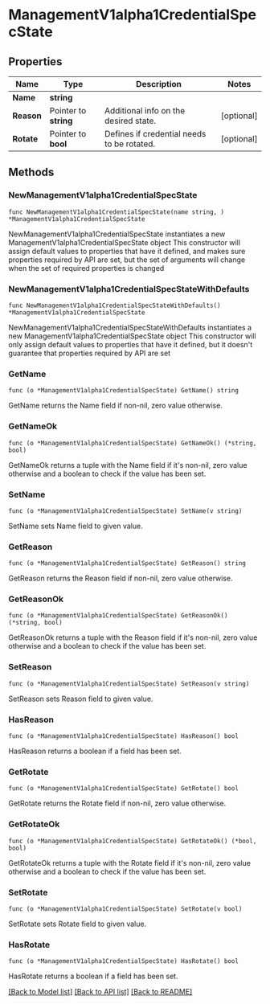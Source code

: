 # ManagementV1alpha1CredentialSpecState

## Properties

Name | Type | Description | Notes
------------ | ------------- | ------------- | -------------
**Name** | **string** |  | 
**Reason** | Pointer to **string** | Additional info on the desired state. | [optional] 
**Rotate** | Pointer to **bool** | Defines if credential needs to be rotated. | [optional] 

## Methods

### NewManagementV1alpha1CredentialSpecState

`func NewManagementV1alpha1CredentialSpecState(name string, ) *ManagementV1alpha1CredentialSpecState`

NewManagementV1alpha1CredentialSpecState instantiates a new ManagementV1alpha1CredentialSpecState object
This constructor will assign default values to properties that have it defined,
and makes sure properties required by API are set, but the set of arguments
will change when the set of required properties is changed

### NewManagementV1alpha1CredentialSpecStateWithDefaults

`func NewManagementV1alpha1CredentialSpecStateWithDefaults() *ManagementV1alpha1CredentialSpecState`

NewManagementV1alpha1CredentialSpecStateWithDefaults instantiates a new ManagementV1alpha1CredentialSpecState object
This constructor will only assign default values to properties that have it defined,
but it doesn't guarantee that properties required by API are set

### GetName

`func (o *ManagementV1alpha1CredentialSpecState) GetName() string`

GetName returns the Name field if non-nil, zero value otherwise.

### GetNameOk

`func (o *ManagementV1alpha1CredentialSpecState) GetNameOk() (*string, bool)`

GetNameOk returns a tuple with the Name field if it's non-nil, zero value otherwise
and a boolean to check if the value has been set.

### SetName

`func (o *ManagementV1alpha1CredentialSpecState) SetName(v string)`

SetName sets Name field to given value.


### GetReason

`func (o *ManagementV1alpha1CredentialSpecState) GetReason() string`

GetReason returns the Reason field if non-nil, zero value otherwise.

### GetReasonOk

`func (o *ManagementV1alpha1CredentialSpecState) GetReasonOk() (*string, bool)`

GetReasonOk returns a tuple with the Reason field if it's non-nil, zero value otherwise
and a boolean to check if the value has been set.

### SetReason

`func (o *ManagementV1alpha1CredentialSpecState) SetReason(v string)`

SetReason sets Reason field to given value.

### HasReason

`func (o *ManagementV1alpha1CredentialSpecState) HasReason() bool`

HasReason returns a boolean if a field has been set.

### GetRotate

`func (o *ManagementV1alpha1CredentialSpecState) GetRotate() bool`

GetRotate returns the Rotate field if non-nil, zero value otherwise.

### GetRotateOk

`func (o *ManagementV1alpha1CredentialSpecState) GetRotateOk() (*bool, bool)`

GetRotateOk returns a tuple with the Rotate field if it's non-nil, zero value otherwise
and a boolean to check if the value has been set.

### SetRotate

`func (o *ManagementV1alpha1CredentialSpecState) SetRotate(v bool)`

SetRotate sets Rotate field to given value.

### HasRotate

`func (o *ManagementV1alpha1CredentialSpecState) HasRotate() bool`

HasRotate returns a boolean if a field has been set.


[[Back to Model list]](../README.md#documentation-for-models) [[Back to API list]](../README.md#documentation-for-api-endpoints) [[Back to README]](../README.md)


